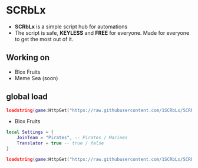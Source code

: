 # SCRbLx

- **SCRbLx** is a simple script hub for automations
- The script is safe, **KEYLESS** and **FREE** for everyone. Made for everyone to get the most out of it.

## Working on

- Blox Fruits
- Meme Sea (soon)

## global load

```lua
loadstring(game:HttpGet("https://raw.githubusercontent.com/1SCRbLx/SCRbLx/main/Main.luau"))()
```
- Blox Fruits
```lua
local Settings = {
    JoinTeam = "Pirates", -- Pirates / Marines
    Translator = true -- true / false
}

loadstring(game:HttpGet("https://raw.githubusercontent.com/1SCRbLx/SCRbLx/main/Main.luau"))()

